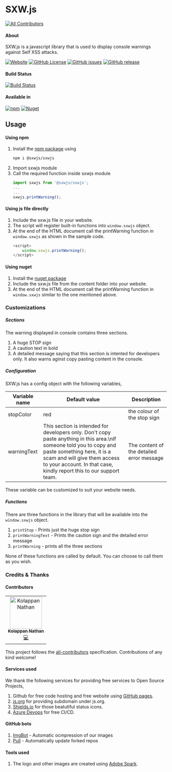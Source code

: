 # SXW.js
[![All Contributors](https://img.shields.io/badge/all_contributors-1-orange.svg?style=flat-square)](#contributors)

#### About
SXW.js is a javascript library that is used to display console warnings against Self XSS attacks.

[![Website](https://img.shields.io/badge/website-sxw.js.org%2F-%230375b4.svg?style=flat-square&logo=mozilla%20firefox)](https://sxw.js.org/)
[![GitHub License](https://img.shields.io/github/license/sxwjs/sxwjs.svg?style=flat-square&logo=github)](https://github.com/sxwjs/sxwjs/blob/master/LICENSE)
[![GitHub issues](https://img.shields.io/github/issues-raw/sxwjs/sxwjs.svg?logo=github&style=flat-square)](https://github.com/sxwjs/sxwjs/issues)
[![GitHub release](https://img.shields.io/github/release/sxwjs/sxwjs.svg?style=flat-square&logo=github)](https://github.com/sxwjs/sxwjs/releases)

#### Build Status
[![Build Status](https://img.shields.io/azure-devops/build/sxw-js/sxw-js/1.svg?label=Build%3A%20Azure%20Pipelines&style=flat-square&logo=azuredevops)](https://dev.azure.com/sxw-js/sxw-js/_build/latest?definitionId=1&branchName=master)

#### Available in
[![npm](https://img.shields.io/npm/v/@sxwjs/sxwjs.svg?style=flat-square&logo=npm)](https://www.npmjs.com/package/@sxwjs/sxwjs)
[![Nuget](https://img.shields.io/nuget/v/sxw.js.svg?style=flat-square&logo=nuget)](https://www.nuget.org/packages/sxw.js/)

## Usage

#### Using npm
 1. Install the [npm package](https://www.npmjs.com/package/@sxwjs/sxwjs) using
    ```bash
    npm i @sxwjs/sxwjs
    ```
 2. Import sxwjs module
 3. Call the required function inside sxwjs module
    ```typescript
    import sxwjs from '@sxwjs/sxwjs';
    ...
    ...
    sxwjs.printWarning();
    ```

#### Using js file directly

 1. Include the sxw.js file in your website.
 2. The script will register built-in functions into `window.sxwjs` object.
 3. At the end of the HTML document call the printWarning function in `window.sxwjs` as shown in the sample code.
    ```javascript
    <script>
        window.sxwjs.printWarning();
    </script>
    ```

#### Using nuget
 1. Install the [nuget package](https://www.nuget.org/packages/sxw.js/)
 2. Include the sxw.js file from the content folder into your website.
 3. At the end of the HTML document call the printWarning function in `window.sxwjs` similar to the one mentioned above.


### Customizations

##### Sections
The warning displayed in console contains three sections.
 1. A huge STOP sign
 2. A caution text in bold
 3. A detailed message saying that this section is intented for developers only. It also warns aginst copy pasting content in the console.

##### Configuration

SXW.js has a config object with the following variables,

Variable name | Default value | Description
------------ | ------------- | ---------
stopColor | red | the colour of the stop sign
warningText | This section is intended for developers only. Don't copy paste anything in this area.\nIf someone told you to copy and paste something here, it is a scam and will give them access to your account. In that case, kindly report this to our support team. | The content of the detailed error message

These variable can be customized to suit your website needs.

##### Functions

There are three functions in the library that will be available into the `window.sxwjs` object.
 1. `printStop` - Prints just the huge stop sign
 2. `printWarningText` - Prints the caution sign and the detailed error message
 3. `printWarning` - prints all the three sections

None of these functions are called by default. You can choose to call them as you wish.

### Credits & Thanks

#### Contributors

<!-- ALL-CONTRIBUTORS-LIST:START - Do not remove or modify this section -->
<!-- prettier-ignore -->
<table><tr><td align="center"><a href="https://kolappannathan.github.io/"><img src="https://avatars2.githubusercontent.com/u/8157105?v=4" width="100px;" alt="Kolappan Nathan"/><br /><sub><b>Kolappan Nathan</b></sub></a><br /><a href="https://github.com/sxwjs/sxwjs/commits?author=kolappannathan" title="Code">💻</a></td></tr></table>

<!-- ALL-CONTRIBUTORS-LIST:END -->

This project follows the [all-contributors](https://github.com/all-contributors/all-contributors) specification. Contributions of any kind welcome!

#### Services used
We thank the following services for providing free services to Open Source Projects,

 1. Github for free code hosting and free website using [GitHub pages](https://pages.github.com/).
 2. [js.org](https://js.org/) for providing subdomain under js.org.
 3. [Shields.io](https://shields.io/) for those beatutiful status icons.
 4. [Azure Devops](https://dev.azure.com/sxw-js/sxw-js) for free CI/CD.

#### GitHub bots
 1. [ImgBot](https://imgbot.net/) - Automatic ocmpression of our images
 2. [Pull](https://probot.github.io/apps/pull/) - Automatically update forked repos

#### Tools used
 1. The logo and other images are created using [Adobe Spark](https://spark.adobe.com/).
